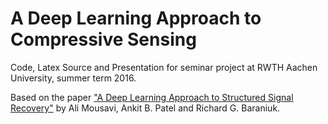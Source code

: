 # A Deep Learning Approach to Compressive Sensing

Code, Latex Source and Presentation for seminar project at RWTH Aachen University, summer term 2016.

Based on the paper ["A Deep Learning Approach to Structured Signal Recovery"](https://arxiv.org/abs/1508.04065) by Ali Mousavi, Ankit B. Patel and Richard G. Baraniuk.
